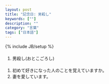 ```yaml
---
layout: post
title: "記念日: 男殺し"
keywords: [""]
description: ""
category: "言葉"
tags: ["日本語"]
---
```

{% include JB/setup %}


####
1. 男殺し(おとこごろし)


####
1. 初めて好きになった人のことを覚えていますか。
2. 妻を愛しています。
